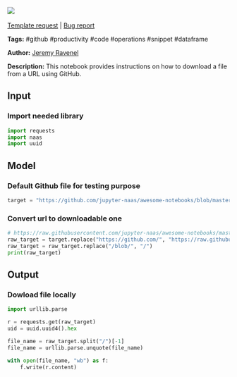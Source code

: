 <a href="https://app.naas.ai/user-redirect/naas/downloader?url=https://raw.githubusercontent.com/jupyter-naas/awesome-notebooks/master/GitHub/GitHub_Download_file_from_url.ipynb" target="_parent"><img src="https://naasai-public.s3.eu-west-3.amazonaws.com/open_in_naas.svg"/></a><br><br><a href="https://github.com/jupyter-naas/awesome-notebooks/issues/new?assignees=&labels=&template=template-request.md&title=Tool+-+Action+of+the+notebook+">Template request</a> | <a href="https://github.com/jupyter-naas/awesome-notebooks/issues/new?assignees=&labels=bug&template=bug_report.md&title=GitHub+-+Download+file+from+url:+Error+short+description">Bug report</a>

**Tags:** #github #productivity #code #operations #snippet #dataframe

**Author:** [Jeremy Ravenel](https://www.linkedin.com/in/ACoAAAJHE7sB5OxuKHuzguZ9L6lfDHqw--cdnJg/)

**Description:** This notebook provides instructions on how to download a file from a URL using GitHub.

## Input

### Import needed library


```python
import requests
import naas
import uuid
```

## Model

### Default Github file for testing purpose


```python
target = "https://github.com/jupyter-naas/awesome-notebooks/blob/master/Plotly/Create%20Candlestick%20chart.ipynb"
```

### Convert url to downloadable one


```python
# https://raw.githubusercontent.com/jupyter-naas/awesome-notebooks/master/Dataviz/Plotly/Create%20Candlestick%20chart.ipynb
raw_target = target.replace("https://github.com/", "https://raw.githubusercontent.com/")
raw_target = raw_target.replace("/blob/", "/")
print(raw_target)
```

## Output

### Dowload file locally


```python
import urllib.parse

r = requests.get(raw_target)
uid = uuid.uuid4().hex

file_name = raw_target.split("/")[-1]
file_name = urllib.parse.unquote(file_name)

with open(file_name, "wb") as f:
    f.write(r.content)
```
